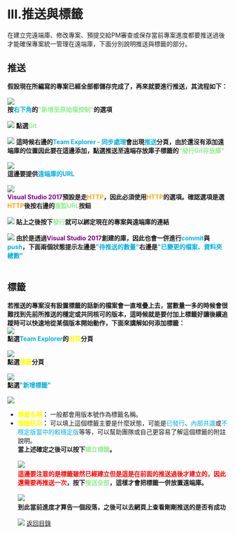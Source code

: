 # III.推送與標籤
在建立完遠端庫、修改專案、預提交給PM審查或保存當前專案進度都要推送過後才能確保專案統一管理在遠端庫，下面分別說明推送與標籤的部分。
## 推送
**假設現在所編寫的專案已經全部都儲存完成了，再來就要進行推送，其流程如下：**<br>
<br>![](./PushAndTag01.png)<br>
**按<font color=lighblue>右下角</font>的<font color=lightgreen>"新增至原始檔控制"</font>的選項**<br><br>
![](./PushAndTag02.png)
**點選<font color=lightgreen>Git</font>**<br><br>
![](./PushAndTag03.png)
**這時候右邊的<font color=lighblue>Team Explorer - 同步處理</font>會出現<font color=lighblue>推送</font>分頁，由於還沒有添加遠端庫的位置因此要在這邊添加，點選推送至遠端存放庫子標籤的<font color=lightgreen>"發行Git存放庫"</font>**<br><br>
![](./PushAndTag04.png)<br>
**這邊要提供<font color=lighblue>遠端庫的URL</font>**<br> <br>
![](./PushAndTag05.png)<br>
**<font color=purple>Visual Studio 2017</font>預設是走<font color=orange>HTTP</font>，因此必須使用<font color=orange>HTTP</font>的選項。確認選項是選<font color=orange>HTTP</font>後按右邊的<font color=lightgreen>複製URL</font>按鈕**<br><br>
![](./PushAndTag06.png)
**貼上之後按下<font color=lightgreen>發行</font>就可以綁定現在的專案與遠端庫的連結** <br><br>
![](./PushAndTag07.png)
**由於是透過<font color=purple>Visual Studio 2017</font>創建的庫，因此也會一併進行<font color=lighblue>commit</font>與<font color=lighblue>push</font>，下面兩個狀態提示左邊是<font color=lighblue>"待推送的數量"</font>右邊是<font color=lighblue>"已變更的檔案、資料夾總數"</font>**<br><br>

## 標籤
**若推送的專案沒有設置標籤的話新的檔案會一直堆疊上去，當數量一多的時候會很難找到先前所推送的穩定或共同核可的版本，這時候就是要付加上標籤好讓後續追蹤時可以快速地從某個版本開始動作，下面來講解如何添加標籤：**<br>
![](./PushAndTag08.png)<br>
**點選<font color=lighblue>Team Explorer</font>的<font color=yellow>首頁</font>分頁**<br><br>
![](./PushAndTag09.png)<br>
**點選<font color=yellow>標籤</font>分頁**<br><br>
![](./PushAndTag10.png)<br>
**點選<font color=lighblue>"新增標籤"</font>**<br><br>
![](./PushAndTag11.png)<br>
- **<font color=yellow>標籤名稱</font>：** 一般都會用版本號作為標籤名稱。
- **<font color=yellow>標籤訊息</font>：** 可以填上這個標籤主要是什麼狀態，可能是<font color=lighblue>已發行</font>、<font color=lighblue>內部共識</font>或<font color=lighblue>不穩定版當中的較穩定版</font>等等，可以幫助團隊或自己更容易了解這個標籤的附註說明。<br>
**當上述確定之後可以按下<font color=lightgreen>建立標籤</font>。** <br><br>
![](./PushAndTag12.png)<br>
**<font color=red>這邊要注意的是標籤雖然已經建立但是這是在前面的推送過後才建立的，因此還需要再推送一次</font>，按下<font color=lightgreen>推送全部</font>，這樣才會把標籤一併放置遠端庫。**<br><br>
![](./PushAndTag13.png)<br>
**到此當前進度才算告一個段落，之後可以去網頁上查看剛剛推送的是否有成功**<br><br>
![](./PushAndTag14.png)
[返回目錄](../README.md)
